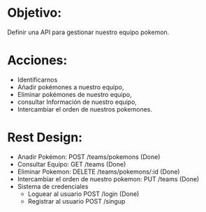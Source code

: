 # Objetivo:
Definir una API para gestionar nuestro equipo pokemon.

# Acciones:
- Identificarnos
- Añadir pokémones a nuestro equipo,
- Eliminar pokémones de nuestro equipo,
- consultar Información de nuestro equipo,
- Intercambiar el orden de nuestros pokemones.

# Rest Design:
- Anadir Pokémon: POST /teams/pokemons (Done)
- Consultar Equipo: GET /teams (Done)
- Eliminar Pokemon: DELETE /teams/pokemons/:id (Done)
- Intercambiar el orden de nuestro pokemon: PUT /teams (Done)
- Sistema de credenciales
    - Loguear al usuario POST /login (Done)
    - Registrar al usuario POST /singup
